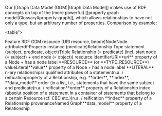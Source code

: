 Our [[Graph Data Model (GDM)|Graph Data Model]] makes use of RDF concepts on top of the (more powerful) [[property graph model|Glossary#property-graph]], which allows relationships to have not only a type, but an arbitrary number of properties. Comparison by example:

<table">
<thead>
<tr>
<th> Feature </th>
<th> RDF </th>
<th> GDM </th>
</tr>
</thead>
<tr><td>resource (URI resource, bnode)</td><td>Node</td><td>Node</td></tr>
<tr><td>attribute</td><td>rdf:Property instance (predicate)</td><td>Relationship Type</td></tr>
<tr><td>statement (subject, predicate, object)</td><td>Triple </td><td>Relationship (= predicate) (incl. start node (= subject) + end node (= object))</td></tr>
<tr><td>resource identifier</td><td>URI</td><td>**uri** property of a Node + has a node label **RESOURCE** (or **TYPE_RESOURCE**)</td></tr>
<tr><td>value</td><td>Literal</td><td>**value** property of a Node + has a node label **LITERAL**</td></tr>
<tr><td>n-ary relationships/ qualified attributes of a statement</td><td>n.a. / reification</td><td>property of a Relationship, e.g. **order**, **index**, **data_model**</td></tr>
<tr><td>order (in a list, i.e., statements that have the same subject and predicate)</td><td>n.a. / reification</td><td>**order** property of a Relationship</td></tr>
<tr><td>index (absolut position of a statement in a container of statements that belong to a certain Resource (cf. CBD etc.))</td><td>n.a. / reification </td><td>**index** property of a Relationship</td></tr>
<tr><td>provenance</td><td>Named Graph</td><td>**data_model** property of a Relationship</td></tr>
</table>
